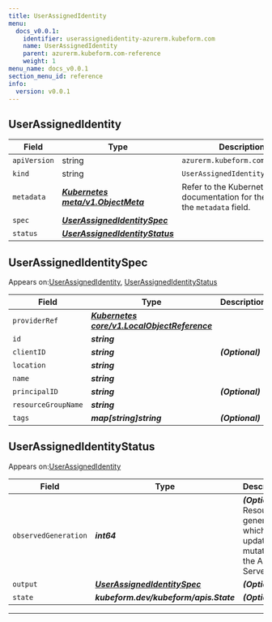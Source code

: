 ```yaml
---
title: UserAssignedIdentity
menu:
  docs_v0.0.1:
    identifier: userassignedidentity-azurerm.kubeform.com
    name: UserAssignedIdentity
    parent: azurerm.kubeform.com-reference
    weight: 1
menu_name: docs_v0.0.1
section_menu_id: reference
info:
  version: v0.0.1
---
```


## UserAssignedIdentity
| Field | Type | Description |
| ------ | ----- | ----------- |
| `apiVersion` | string | `azurerm.kubeform.com/v1alpha1` |
|    `kind` | string | `UserAssignedIdentity` |
| `metadata` | ***[Kubernetes meta/v1.ObjectMeta](https://kubernetes.io/docs/reference/generated/kubernetes-api/v1.13/#objectmeta-v1-meta)***|Refer to the Kubernetes API documentation for the fields of the `metadata` field.|
| `spec` | ***[UserAssignedIdentitySpec](#userassignedidentityspec)***||
| `status` | ***[UserAssignedIdentityStatus](#userassignedidentitystatus)***||
## UserAssignedIdentitySpec

Appears on:[UserAssignedIdentity](#userassignedidentity), [UserAssignedIdentityStatus](#userassignedidentitystatus)

| Field | Type | Description |
| ------ | ----- | ----------- |
| `providerRef` | ***[Kubernetes core/v1.LocalObjectReference](https://kubernetes.io/docs/reference/generated/kubernetes-api/v1.13/#localobjectreference-v1-core)***||
| `id` | ***string***||
| `clientID` | ***string***| ***(Optional)*** |
| `location` | ***string***||
| `name` | ***string***||
| `principalID` | ***string***| ***(Optional)*** |
| `resourceGroupName` | ***string***||
| `tags` | ***map[string]string***| ***(Optional)*** |
## UserAssignedIdentityStatus

Appears on:[UserAssignedIdentity](#userassignedidentity)

| Field | Type | Description |
| ------ | ----- | ----------- |
| `observedGeneration` | ***int64***| ***(Optional)*** Resource generation, which is updated on mutation by the API Server.|
| `output` | ***[UserAssignedIdentitySpec](#userassignedidentityspec)***| ***(Optional)*** |
| `state` | ***kubeform.dev/kubeform/apis.State***| ***(Optional)*** |
---
